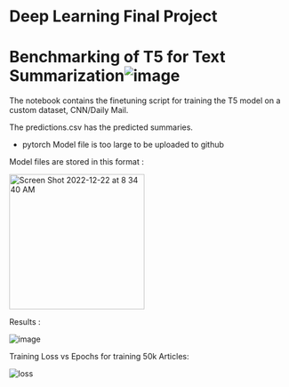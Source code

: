 # Deep Learning Final Project
# Benchmarking of T5 for Text Summarization![image](https://user-images.githubusercontent.com/26515041/209145994-64801782-c3db-4dcf-9da8-3efd5457fda2.png)


The notebook contains the finetuning script for training the T5 model on a custom dataset, CNN/Daily Mail. 

The predictions.csv has the predicted summaries. 
* pytorch Model file is too large to be uploaded to github

Model files are stored in this format : 

<img width="243" alt="Screen Shot 2022-12-22 at 8 34 40 AM" src="https://user-images.githubusercontent.com/26515041/209145541-0dbbba85-8579-4a34-b879-62b58fced398.png">

Results : 

![image](https://user-images.githubusercontent.com/26515041/209145599-07c63092-3ff9-4373-b143-ee1c8b02f13f.png)

Training Loss vs Epochs for training 50k Articles: 

![loss](https://user-images.githubusercontent.com/26515041/209145790-79c99df9-fc6a-4f48-ae39-6752eaf7939c.png)
